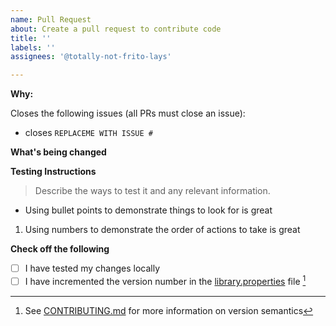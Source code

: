 ```yaml
---
name: Pull Request
about: Create a pull request to contribute code
title: ''
labels: ''
assignees: '@totally-not-frito-lays'

---
```


**Why:**

Closes the following issues (all PRs must close an issue):

- closes `REPLACEME WITH ISSUE #`

**What's being changed**

**Testing Instructions**

> Describe the ways to test it and any relevant information. 

- Using bullet points to demonstrate things to look for is great

1. Using numbers to demonstrate the order of actions to take is great

**Check off the following**

- [ ] I have tested my changes locally
- [ ] I have incremented the version number in the [library.properties](/library.properties) file [^1]

[^1]: See [CONTRIBUTING.md](/CONTRIBUTING.md) for more information on version semantics